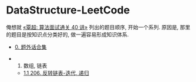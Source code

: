# DataStructure-LeetCode

俺想就 [«覃超: 算法面试通关 40 讲»](https://time.geekbang.org/course/detail/100019701-41518) 列出的题目顺序, 开始一个系列. 原因是, 那里的题目是按知识点分类好的, 做一遍容易形成知识体系.

* [0. 题外话合集](https://github.com/sctang0/DataStructure-LeetCode/blob/main/CHAPTER.00.000.md)
* 1. 数组, 链表

    * [1.1 206. 反转链表-迭代, 递归](https://github.com/sctang0/DataStructure-LeetCode/blob/main/CHAPTER.01.001.md)